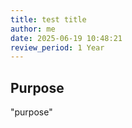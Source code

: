 ```yaml
---
title: test title
author: me
date: 2025-06-19 10:48:21
review_period: 1 Year
---
```


## Purpose
"purpose"

